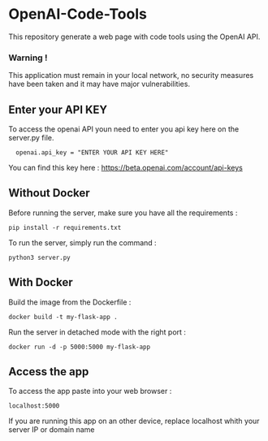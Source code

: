 # OpenAI-Code-Tools
This repository generate a web page with code tools using the OpenAI API.

### Warning ! 
This application must remain in your local network, no security measures have been taken and it may have major vulnerabilities.

## Enter your API KEY 

To access the openai API youn need to enter you api key here on the server.py file.

```
  openai.api_key = "ENTER YOUR API KEY HERE"
```
You can find this key here : https://beta.openai.com/account/api-keys

## Without Docker

Before running the server, make sure you have all the requirements :

```
pip install -r requirements.txt
```

To run the server, simply run the command :

```
python3 server.py
```

## With Docker 

Build the image from the Dockerfile :

```
docker build -t my-flask-app .
```

Run the server in detached mode with the right port :

```
docker run -d -p 5000:5000 my-flask-app
```

## Access the app 

To access the app paste into your web browser :

```
localhost:5000
```

If you are running this app on an other device, replace localhost whith your server IP or domain name

